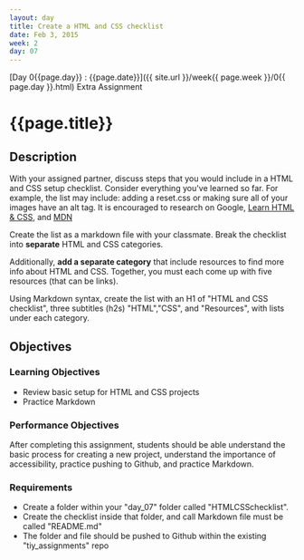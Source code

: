```yaml
---
layout: day
title: Create a HTML and CSS checklist
date: Feb 3, 2015
week: 2
day: 07
---
```

[Day 0{{page.day}} : {{page.date}}]({{ site.url }}/week{{ page.week }}/0{{ page.day }}.html) Extra Assignment

# {{page.title}}

## Description
With your assigned partner, discuss steps that you would include in a HTML and CSS setup checklist. Consider everything you've learned so far. For example, the list may include: adding a reset.css or making sure all of your images have an alt tag. It is encouraged to research on Google, [Learn HTML & CSS](http://learn.shayhowe.com/html-css/), and [MDN](https://developer.mozilla.org/en-US/)

Create the list as a markdown file with your classmate. Break the checklist into **separate** HTML and CSS categories.

Additionally, **add a separate category** that include resources to find more info about HTML and CSS. Together, you must each come up with five resources (that can be links).

Using Markdown syntax, create the list with an H1 of "HTML and CSS checklist", three subtitles (h2s) "HTML","CSS", and "Resources", with lists under each category.

## Objectives

### Learning Objectives

* Review basic setup for HTML and CSS projects
* Practice Markdown

### Performance Objectives

After completing this assignment, students should be able understand the basic process for creating a new project, understand the importance of accessibility, practice pushing to Github, and practice Markdown.


### Requirements
* Create a folder within your "day_07" folder called "HTMLCSSchecklist".
* Create the checklist inside that folder, and call Markdown file must be called "README.md"
* The folder and file should be pushed to Github within the existing "tiy_assignments" repo



